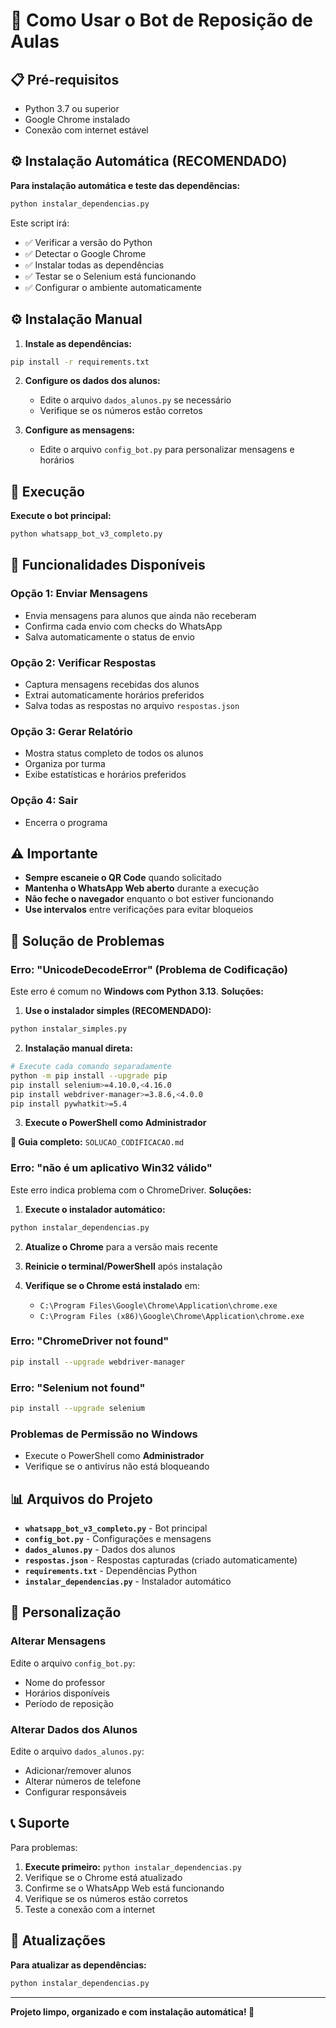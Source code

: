 # 🚀 Como Usar o Bot de Reposição de Aulas

## 📋 Pré-requisitos
- Python 3.7 ou superior
- Google Chrome instalado
- Conexão com internet estável

## ⚙️ Instalação Automática (RECOMENDADO)

**Para instalação automática e teste das dependências:**
```bash
python instalar_dependencias.py
```

Este script irá:
- ✅ Verificar a versão do Python
- ✅ Detectar o Google Chrome
- ✅ Instalar todas as dependências
- ✅ Testar se o Selenium está funcionando
- ✅ Configurar o ambiente automaticamente

## ⚙️ Instalação Manual

1. **Instale as dependências:**
```bash
pip install -r requirements.txt
```

2. **Configure os dados dos alunos:**
   - Edite o arquivo `dados_alunos.py` se necessário
   - Verifique se os números estão corretos

3. **Configure as mensagens:**
   - Edite o arquivo `config_bot.py` para personalizar mensagens e horários

## 🎯 Execução

**Execute o bot principal:**
```bash
python whatsapp_bot_v3_completo.py
```

## 📱 Funcionalidades Disponíveis

### **Opção 1: Enviar Mensagens**
- Envia mensagens para alunos que ainda não receberam
- Confirma cada envio com checks do WhatsApp
- Salva automaticamente o status de envio

### **Opção 2: Verificar Respostas**
- Captura mensagens recebidas dos alunos
- Extrai automaticamente horários preferidos
- Salva todas as respostas no arquivo `respostas.json`

### **Opção 3: Gerar Relatório**
- Mostra status completo de todos os alunos
- Organiza por turma
- Exibe estatísticas e horários preferidos

### **Opção 4: Sair**
- Encerra o programa

## ⚠️ Importante

- **Sempre escaneie o QR Code** quando solicitado
- **Mantenha o WhatsApp Web aberto** durante a execução
- **Não feche o navegador** enquanto o bot estiver funcionando
- **Use intervalos** entre verificações para evitar bloqueios

## 🚨 Solução de Problemas

### **Erro: "UnicodeDecodeError" (Problema de Codificação)**
Este erro é comum no **Windows com Python 3.13**. **Soluções:**

1. **Use o instalador simples (RECOMENDADO):**
```bash
python instalar_simples.py
```

2. **Instalação manual direta:**
```bash
# Execute cada comando separadamente
python -m pip install --upgrade pip
pip install selenium>=4.10.0,<4.16.0
pip install webdriver-manager>=3.8.6,<4.0.0
pip install pywhatkit>=5.4
```

3. **Execute o PowerShell como Administrador**

**📖 Guia completo:** `SOLUCAO_CODIFICACAO.md`

### **Erro: "não é um aplicativo Win32 válido"**
Este erro indica problema com o ChromeDriver. **Soluções:**

1. **Execute o instalador automático:**
```bash
python instalar_dependencias.py
```

2. **Atualize o Chrome** para a versão mais recente

3. **Reinicie o terminal/PowerShell** após instalação

4. **Verifique se o Chrome está instalado** em:
   - `C:\Program Files\Google\Chrome\Application\chrome.exe`
   - `C:\Program Files (x86)\Google\Chrome\Application\chrome.exe`

### **Erro: "ChromeDriver not found"**
```bash
pip install --upgrade webdriver-manager
```

### **Erro: "Selenium not found"**
```bash
pip install --upgrade selenium
```

### **Problemas de Permissão no Windows**
- Execute o PowerShell como **Administrador**
- Verifique se o antivírus não está bloqueando

## 📊 Arquivos do Projeto

- **`whatsapp_bot_v3_completo.py`** - Bot principal
- **`config_bot.py`** - Configurações e mensagens
- **`dados_alunos.py`** - Dados dos alunos
- **`respostas.json`** - Respostas capturadas (criado automaticamente)
- **`requirements.txt`** - Dependências Python
- **`instalar_dependencias.py`** - Instalador automático

## 🔧 Personalização

### Alterar Mensagens
Edite o arquivo `config_bot.py`:
- Nome do professor
- Horários disponíveis
- Período de reposição

### Alterar Dados dos Alunos
Edite o arquivo `dados_alunos.py`:
- Adicionar/remover alunos
- Alterar números de telefone
- Configurar responsáveis

## 📞 Suporte

Para problemas:
1. **Execute primeiro:** `python instalar_dependencias.py`
2. Verifique se o Chrome está atualizado
3. Confirme se o WhatsApp Web está funcionando
4. Verifique se os números estão corretos
5. Teste a conexão com a internet

## 🔄 Atualizações

**Para atualizar as dependências:**
```bash
python instalar_dependencias.py
```

---

**Projeto limpo, organizado e com instalação automática! 🎉**
